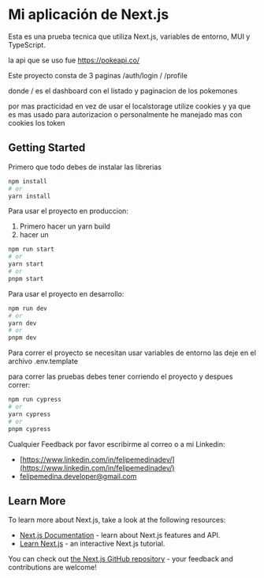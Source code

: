 # Mi aplicación de Next.js

Esta es una prueba tecnica que utiliza Next.js, variables de entorno, MUI y TypeScript.

la api que se uso fue https://pokeapi.co/

Este proyecto consta de 3 paginas
/auth/login
/
/profile

donde / es el dashboard con el listado y paginacion de los pokemones

por mas practicidad en vez de usar el localstorage utilize cookies y ya que es mas usado para autorizacion o personalmente he manejado mas con cookies los token

## Getting Started

Primero que todo debes de instalar las librerias

```bash
npm install
# or
yarn install
```

Para usar el proyecto en produccion:

1. Primero hacer un yarn build
2. hacer un

```bash
npm run start
# or
yarn start
# or
pnpm start
```

Para usar el proyecto en desarrollo:

```bash
npm run dev
# or
yarn dev
# or
pnpm dev
```

Para correr el proyecto se necesitan usar variables de entorno
las deje en el archivo .env.template

para correr las pruebas debes tener corriendo el proyecto y despues correr:

```bash
npm run cypress
# or
yarn cypress
# or
pnpm cypress
```

Cualquier Feedback por favor escribirme al correo o a mi Linkedin:
- [https://www.linkedin.com/in/felipemedinadev/](https://www.linkedin.com/in/felipemedinadev/)
- felipemedina.developer@gmail.com

## Learn More

To learn more about Next.js, take a look at the following resources:

- [Next.js Documentation](https://nextjs.org/docs) - learn about Next.js features and API.
- [Learn Next.js](https://nextjs.org/learn) - an interactive Next.js tutorial.

You can check out [the Next.js GitHub repository](https://github.com/vercel/next.js/) - your feedback and contributions are welcome!

